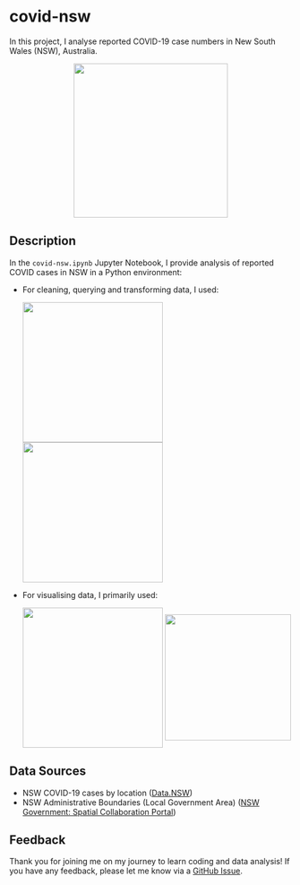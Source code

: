 # covid-nsw

In this project, I analyse reported COVID-19 case numbers in New South Wales (NSW), Australia.

<p align="center">
    <img src="https://www.nsw.gov.au/sites/default/files/2020-06/covid-safe-logo.png" alt="" width="275">
</p>

## Description

In the `covid-nsw.ipynb` Jupyter Notebook, I provide analysis of reported COVID cases in NSW in a Python environment:

- For cleaning, querying and transforming data, I used:

  <img src="https://upload.wikimedia.org/wikipedia/commons/thumb/e/ed/Pandas_logo.svg/2560px-Pandas_logo.svg.png" alt="" width="250" align="center"> <img src="https://upload.wikimedia.org/wikipedia/commons/thumb/3/38/SQLite370.svg/1280px-SQLite370.png" alt="" width="250" align="center">

- For visualising data, I primarily used:

  <img src="https://matplotlib.org/stable/_images/sphx_glr_logos2_003.png" alt="" width="250" align="center"> <img src="https://miro.medium.com/max/819/1*5VKgpRUCInBKmWBXFvSvvA.png" alt="" width="225" align="center">

## Data Sources

- NSW COVID-19 cases by location ([Data.NSW](https://data.nsw.gov.au/search/dataset/ds-nsw-ckan-aefcde60-3b0c-4bc0-9af1-6fe652944ec2/details?q=))
- NSW Administrative Boundaries (Local Government Area) ([NSW Government: Spatial Collaboration Portal](https://portal.spatial.nsw.gov.au/portal/home/item.html?id=3e1edb6861524b5490c74db81e42433a/))

## Feedback

Thank you for joining me on my journey to learn coding and data analysis! If you have any feedback, please let me know via a [GitHub Issue](https://github.com/henrylin03/COVID-NSW/issues).
